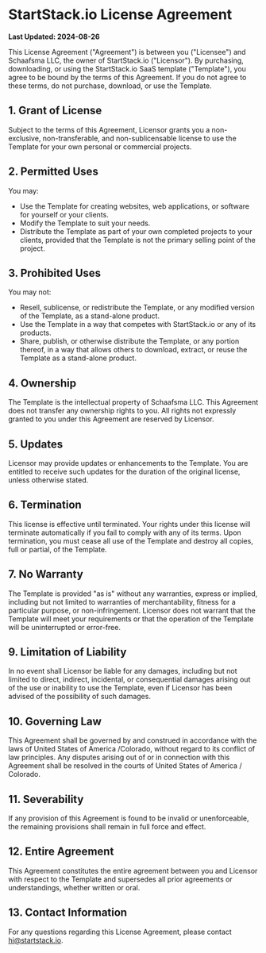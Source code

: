 # StartStack.io License Agreement

**Last Updated: 2024-08-26**

This License Agreement ("Agreement") is between you ("Licensee") and Schaafsma LLC, the owner of StartStack.io ("Licensor"). By purchasing, downloading, or using the StartStack.io SaaS template ("Template"), you agree to be bound by the terms of this Agreement. If you do not agree to these terms, do not purchase, download, or use the Template.

## 1. Grant of License

Subject to the terms of this Agreement, Licensor grants you a non-exclusive, non-transferable, and non-sublicensable license to use the Template for your own personal or commercial projects.

## 2. Permitted Uses

You may:

- Use the Template for creating websites, web applications, or software for yourself or your clients.
- Modify the Template to suit your needs.
- Distribute the Template as part of your own completed projects to your clients, provided that the Template is not the primary selling point of the project.

## 3. Prohibited Uses

You may not:

- Resell, sublicense, or redistribute the Template, or any modified version of the Template, as a stand-alone product.
- Use the Template in a way that competes with StartStack.io or any of its products.
- Share, publish, or otherwise distribute the Template, or any portion thereof, in a way that allows others to download, extract, or reuse the Template as a stand-alone product.

## 4. Ownership

The Template is the intellectual property of Schaafsma LLC. This Agreement does not transfer any ownership rights to you. All rights not expressly granted to you under this Agreement are reserved by Licensor.

## 5. Updates

Licensor may provide updates or enhancements to the Template. You are entitled to receive such updates for the duration of the original license, unless otherwise stated.

## 6. Termination

This license is effective until terminated. Your rights under this license will terminate automatically if you fail to comply with any of its terms. Upon termination, you must cease all use of the Template and destroy all copies, full or partial, of the Template.

## 7. No Warranty

The Template is provided "as is" without any warranties, express or implied, including but not limited to warranties of merchantability, fitness for a particular purpose, or non-infringement. Licensor does not warrant that the Template will meet your requirements or that the operation of the Template will be uninterrupted or error-free.

## 9. Limitation of Liability

In no event shall Licensor be liable for any damages, including but not limited to direct, indirect, incidental, or consequential damages arising out of the use or inability to use the Template, even if Licensor has been advised of the possibility of such damages.

## 10. Governing Law

This Agreement shall be governed by and construed in accordance with the laws of United States of America /Colorado, without regard to its conflict of law principles. Any disputes arising out of or in connection with this Agreement shall be resolved in the courts of United States of America / Colorado.

## 11. Severability

If any provision of this Agreement is found to be invalid or unenforceable, the remaining provisions shall remain in full force and effect.

## 12. Entire Agreement

This Agreement constitutes the entire agreement between you and Licensor with respect to the Template and supersedes all prior agreements or understandings, whether written or oral.

## 13. Contact Information

For any questions regarding this License Agreement, please contact hi@startstack.io.
